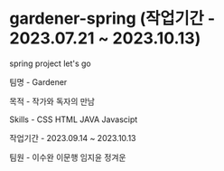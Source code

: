 <h1>gardener-spring (작업기간 - 2023.07.21 ~ 2023.10.13)</h1>

spring project let's go

팀명 - Gardener

목적 - 작가와 독자의 만남

Skills - CSS HTML JAVA Javascipt

작업기간 - 2023.09.14 ~ 2023.10.13

팀원 - 이수완 이문행 임지윤 정겨운
